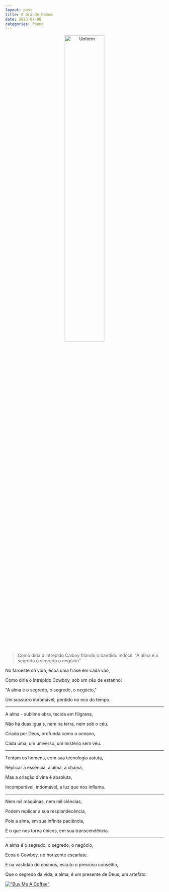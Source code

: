 ```yaml
---
layout: post
title: O Grande Homem
date: 2023-07-08
categories: Poema
---
```


<p align="center">
<img src="{{ site.baseurl }}/images/2023-07-07-A-Alma-eh-o-segredo-o-segredo-o-negocio.png" height="50%" width="50%" alt="Unform" />
</p>

> Como diria o intrepido Calboy fitando o bandido indócil: "A alma é o segredo o segredo o negócio"


No faroeste da vida, ecoa uma frase em cada vão,

Como diria o intrépido Cowboy, sob um céu de estanho:

"A alma é o segredo, o segredo, o negócio,"

Um sussurro indomável, perdido no eco do tempo.

---

A alma - sublime obra, tecida em filigrana,

Não há duas iguais, nem na terra, nem sob o céu.

Criada por Deus, profunda como o oceano,

Cada uma, um universo, um mistério sem véu.

---

Tentam os homens, com sua tecnologia astuta,

Replicar a essência, a alma, a chama,

Mas a criação divina é absoluta,

Incomparável, indomável, a luz que nos inflama.

---

Nem mil máquinas, nem mil ciências,

Podem replicar a sua resplandecência,

Pois a alma, em sua infinita paciência,

É o que nos torna únicos, em sua transcendência.

---

A alma é o segredo, o segredo, o negócio,

Ecoa o Cowboy, no horizonte escarlate.

E na vastidão do cosmos, escuto o precioso conselho,

Que o segredo da vida, a alma, é um presente de Deus, um artefato.


[!["Buy Me A Coffee"](https://user-images.githubusercontent.com/1376749/120938564-50c59780-c6e1-11eb-814f-22a0399623c5.png)](https://www.buymeacoffee.com/govinda777)